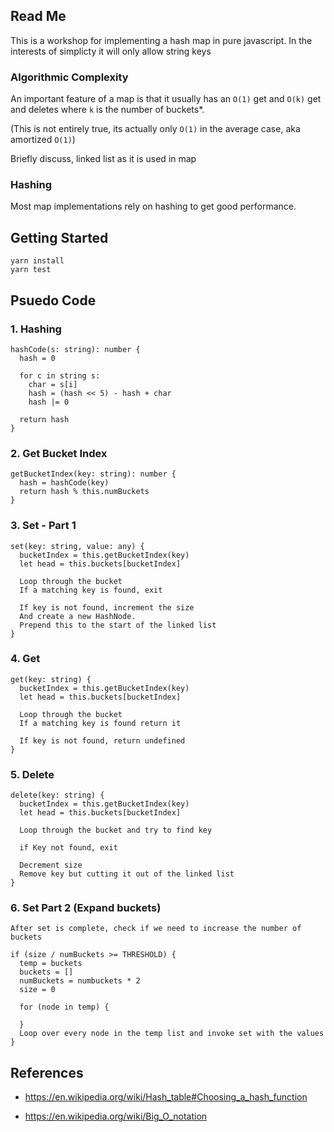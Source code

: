 ## Read Me

This is a workshop for implementing a hash map in pure javascript.
In the interests of simplicty it will only allow string keys

### Algorithmic Complexity

An important feature of a map is that it usually has an `O(1)` get and `O(k)` get and deletes where `k` is the number of buckets\*.

(This is not entirely true, its actually only `O(1)` in the average case, aka amortized `O(1)`)

Briefly discuss, linked list as it is used in map

### Hashing

Most map implementations rely on hashing to get good performance.

## Getting Started

```
yarn install
yarn test
```

## Psuedo Code

### 1. Hashing

```
hashCode(s: string): number {
  hash = 0

  for c in string s:
    char = s[i]
    hash = (hash << 5) - hash + char
    hash |= 0

  return hash
}
```

### 2. Get Bucket Index

```
getBucketIndex(key: string): number {
  hash = hashCode(key)
  return hash % this.numBuckets
}
```

### 3. Set - Part 1

```
set(key: string, value: any) {
  bucketIndex = this.getBucketIndex(key)
  let head = this.buckets[bucketIndex]

  Loop through the bucket
  If a matching key is found, exit

  If key is not found, increment the size
  And create a new HashNode.
  Prepend this to the start of the linked list
}
```

### 4. Get

```
get(key: string) {
  bucketIndex = this.getBucketIndex(key)
  let head = this.buckets[bucketIndex]

  Loop through the bucket
  If a matching key is found return it

  If key is not found, return undefined
}
```

### 5. Delete

```
delete(key: string) {
  bucketIndex = this.getBucketIndex(key)
  let head = this.buckets[bucketIndex]

  Loop through the bucket and try to find key

  if Key not found, exit

  Decrement size
  Remove key but cutting it out of the linked list
}
```

### 6. Set Part 2 (Expand buckets)

```
After set is complete, check if we need to increase the number of buckets

if (size / numBuckets >= THRESHOLD) {
  temp = buckets
  buckets = []
  numBuckets = numbuckets * 2
  size = 0

  for (node in temp) {

  }
  Loop over every node in the temp list and invoke set with the values
}
```

## References

- https://en.wikipedia.org/wiki/Hash_table#Choosing_a_hash_function

* https://en.wikipedia.org/wiki/Big_O_notation
